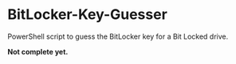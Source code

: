 # BitLocker-Key-Guesser
PowerShell script to guess the BitLocker key for a Bit Locked drive.

**Not complete yet.**
